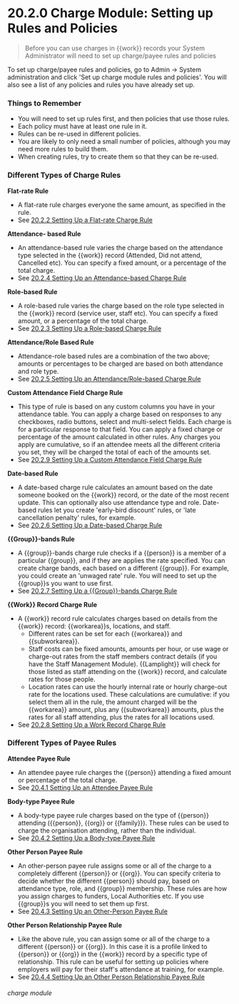 # 20.2.0 Charge Module: Setting up Rules and Policies

> Before you can use charges in {{work}} records your System Administrator will need to set up charge/payee rules and policies



To set up charge/payee rules and policies, go to Admin -> System administration and click 'Set up charge module rules and policies'. You will also see a list of any policies and rules you have already set up. 

### Things to Remember

- You will need to set up rules first, and then policies that use those rules. 
- Each policy must have at least one rule in it.
- Rules can be re-used in different policies. 
- You are likely to only need a small number of policies, although you may need more rules to build them. 
- When creating rules, try to create them so that they can be re-used. 

### Different Types of Charge Rules 

**Flat-rate Rule**

- A flat-rate rule charges everyone the same amount, as specified in the rule.
- See [20.2.2 Setting Up a Flat-rate Charge Rule](/help/index/p/20.2.2)

**Attendance- based Rule**

- An attendance-based rule varies the charge based on the attendance type selected in the {{work}} record (Attended, Did not attend, Cancelled etc). You can specify a fixed amount, or a percentage of the total charge.
- See [20.2.4 Setting Up an Attendance-based Charge Rule](/help/index/p/20.2.4)

**Role-based Rule**

- A role-based rule varies the charge based on the role type selected in the {{work}} record (service user, staff etc). You can specify a fixed amount, or a percentage of the total charge.
- See [20.2.3 Setting Up a Role-based Charge Rule](/help/index/p/20.2.3)

**Attendance/Role Based Rule**

- Attendance-role based rules are a combination of the two above; amounts or percentages to be charged are based on both attendance and role type. 
- See [20.2.5 Setting Up an Attendance/Role-based Charge Rule](/help/index/p/20.2.5)

**Custom Attendance Field Charge Rule**

- This type of rule is based on any custom columns you have in your attendance table. You can apply a charge based on responses to any checkboxes, radio buttons, select and multi-select fields. Each charge is for a particular response to that field. You can apply a fixed charge or percentage of the amount calculated in other rules. Any charges you apply are cumulative, so if an attendee meets all the different criteria you set, they will be charged the total of each of the amounts set. 
- See [20.2.9 Setting Up a Custom Attendance Field Charge Rule](/help/index/p/20.2.9)

**Date-based Rule**

- A date-based charge rule calculates an amount based on the date someone booked on the {{work}} record, or the date of the most recent update. This can optionally also use attendance type and role. Date-based rules let you create 'early-bird discount' rules, or 'late cancellation penalty' rules, for example.
- See [20.2.6 Setting Up a Date-based Charge Rule](/help/index/p/20.2.6)

**{{Group}}-bands Rule**

- A {{group}}-bands charge rule checks if a {{person}} is a member of a particular {{group}}, and if they are applies the rate specified. You can create charge bands, each based on a different {{group}}. For example, you could create an 'unwaged rate' rule. You will need to set up the {{group}}s you want to use first.
- See [20.2.7 Setting Up a {{Group}}-bands Charge Rule](/help/index/p/20.2.7)

**{{Work}} Record Charge Rule**

- A {{work}} record rule calculates charges based on details from the {{work}} record: {{workarea}}s, locations, and staff. 
   - Different rates can be set for each {{workarea}} and {{subworkarea}}. 
   - Staff costs can be fixed amounts, amounts per hour, or use wage or charge-out rates from the staff members contract details (if you have the Staff Management Module). {{Lamplight}} will check for those listed as staff attending on the {{work}} record, and calculate rates for those people. 
   - Location rates can use the hourly internal rate or hourly charge-out rate for the locations used. 
These calculations are cumulative: if you select them all in the rule, the amount charged will be the {{workarea}} amount, plus any {{subworkarea}} amounts, plus the rates for all staff attending, plus the rates for all locations used. 
- See [20.2.8 Setting Up a Work Record Charge Rule](/help/index/p/20.2.8)

### Different Types of Payee Rules 

**Attendee Payee Rule**

- An attendee payee rule charges the {{person}} attending a fixed amount or percentage of the total charge.
- See [20.4.1 Setting Up an Attendee Payee Rule](/help/index/p/20.4.1)

**Body-type Payee Rule**

- A body-type payee rule charges based on the type of {{person}} attending ({{person}}, {{org}} or {{family}}). These rules can be used to charge the organisation attending, rather than the individual. 
- See [20.4.2 Setting Up a Body-type Payee Rule](/help/index/p/20.4.2)

**Other Person Payee Rule**

- An other-person payee rule assigns some or all of the charge to a completely different {{person}} or {{org}}. You can specify criteria to decide whether the different {{person}} should pay, based on attendance type, role, and {{group}} membership. These rules are how you assign charges to funders, Local Authorities etc. If you use {{group}}s you will need to set them up first. 
- See [20.4.3 Setting Up an Other-Person Payee Rule](/help/index/p/20.4.3)

**Other Person Relationship Payee Rule**

- Like the above rule, you can assign some or all of the charge to a different {{person}} or {{org}}. In this case it is a profile linked to {{person}} or {{org}} in the {{work}} record by a specific type of relationship. This rule can be useful for setting up policies where employers will pay for their staff's attendance at training, for example.
- See [20.4.4 Setting Up an Other Person Relationship Payee Rule](/help/index/p/20.4.4)


###### charge module

